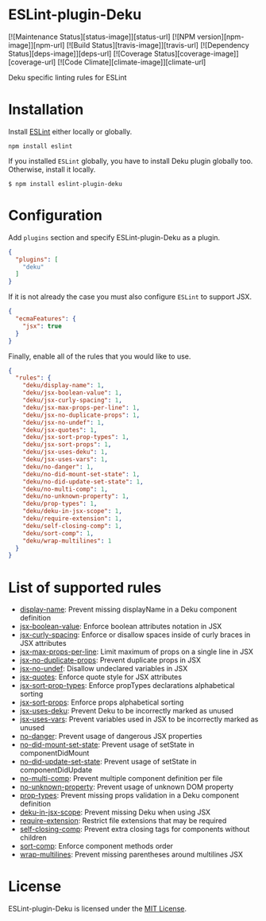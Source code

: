ESLint-plugin-Deku
===================

[![Maintenance Status][status-image]][status-url] [![NPM version][npm-image]][npm-url] [![Build Status][travis-image]][travis-url] [![Dependency Status][deps-image]][deps-url] [![Coverage Status][coverage-image]][coverage-url] [![Code Climate][climate-image]][climate-url]

Deku specific linting rules for ESLint

# Installation

Install [ESLint](https://www.github.com/eslint/eslint) either locally or globally.

    npm install eslint

If you installed `ESLint` globally, you have to install Deku plugin globally too. Otherwise, install it locally.

    $ npm install eslint-plugin-deku

# Configuration

Add `plugins` section and specify ESLint-plugin-Deku as a plugin.

```json
{
  "plugins": [
    "deku"
  ]
}
```

If it is not already the case you must also configure `ESLint` to support JSX.

```json
{
  "ecmaFeatures": {
    "jsx": true
  }
}
```

Finally, enable all of the rules that you would like to use.

```json
{
  "rules": {
    "deku/display-name": 1,
    "deku/jsx-boolean-value": 1,
    "deku/jsx-curly-spacing": 1,
    "deku/jsx-max-props-per-line": 1,
    "deku/jsx-no-duplicate-props": 1,
    "deku/jsx-no-undef": 1,
    "deku/jsx-quotes": 1,
    "deku/jsx-sort-prop-types": 1,
    "deku/jsx-sort-props": 1,
    "deku/jsx-uses-deku": 1,
    "deku/jsx-uses-vars": 1,
    "deku/no-danger": 1,
    "deku/no-did-mount-set-state": 1,
    "deku/no-did-update-set-state": 1,
    "deku/no-multi-comp": 1,
    "deku/no-unknown-property": 1,
    "deku/prop-types": 1,
    "deku/deku-in-jsx-scope": 1,
    "deku/require-extension": 1,
    "deku/self-closing-comp": 1,
    "deku/sort-comp": 1,
    "deku/wrap-multilines": 1
  }
}
```

# List of supported rules

* [display-name](docs/rules/display-name.md): Prevent missing displayName in a Deku component definition
* [jsx-boolean-value](docs/rules/jsx-boolean-value.md): Enforce boolean attributes notation in JSX
* [jsx-curly-spacing](docs/rules/jsx-curly-spacing.md): Enforce or disallow spaces inside of curly braces in JSX attributes
* [jsx-max-props-per-line](docs/rules/jsx-max-props-per-line.md): Limit maximum of props on a single line in JSX
* [jsx-no-duplicate-props](docs/rules/jsx-no-duplicate-props.md): Prevent duplicate props in JSX
* [jsx-no-undef](docs/rules/jsx-no-undef.md): Disallow undeclared variables in JSX
* [jsx-quotes](docs/rules/jsx-quotes.md): Enforce quote style for JSX attributes
* [jsx-sort-prop-types](docs/rules/jsx-sort-prop-types.md): Enforce propTypes declarations alphabetical sorting
* [jsx-sort-props](docs/rules/jsx-sort-props.md): Enforce props alphabetical sorting
* [jsx-uses-deku](docs/rules/jsx-uses-deku.md): Prevent Deku to be incorrectly marked as unused
* [jsx-uses-vars](docs/rules/jsx-uses-vars.md): Prevent variables used in JSX to be incorrectly marked as unused
* [no-danger](docs/rules/no-danger.md): Prevent usage of dangerous JSX properties
* [no-did-mount-set-state](docs/rules/no-did-mount-set-state.md): Prevent usage of setState in componentDidMount
* [no-did-update-set-state](docs/rules/no-did-update-set-state.md): Prevent usage of setState in componentDidUpdate
* [no-multi-comp](docs/rules/no-multi-comp.md): Prevent multiple component definition per file
* [no-unknown-property](docs/rules/no-unknown-property.md): Prevent usage of unknown DOM property
* [prop-types](docs/rules/prop-types.md): Prevent missing props validation in a Deku component definition
* [deku-in-jsx-scope](docs/rules/deku-in-jsx-scope.md): Prevent missing Deku when using JSX
* [require-extension](docs/rules/require-extension.md): Restrict file extensions that may be required
* [self-closing-comp](docs/rules/self-closing-comp.md): Prevent extra closing tags for components without children
* [sort-comp](docs/rules/sort-comp.md): Enforce component methods order
* [wrap-multilines](docs/rules/wrap-multilines.md): Prevent missing parentheses around multilines JSX

# License

ESLint-plugin-Deku is licensed under the [MIT License](http://www.opensource.org/licenses/mit-license.php).
